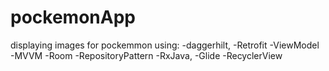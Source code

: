 # pockemonApp
displaying images for pockemmon using:
-daggerhilt,
-Retrofit
-ViewModel
-MVVM
-Room
-RepositoryPattern
-RxJava,
-Glide
-RecyclerView
